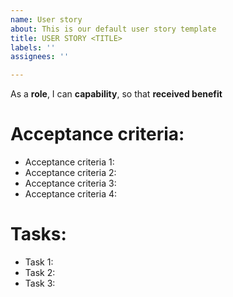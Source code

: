 ```yaml
---
name: User story
about: This is our default user story template
title: USER STORY <TITLE>
labels: ''
assignees: ''

---
```


As a **role**, I can **capability**, so that **received benefit**

# Acceptance criteria:

- Acceptance criteria 1:
- Acceptance criteria 2:
- Acceptance criteria 3:
- Acceptance criteria 4:

# Tasks:

- Task 1:
- Task 2:
- Task 3:
